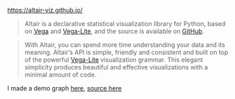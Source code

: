 https://altair-viz.github.io/

> Altair is a declarative statistical visualization library for Python, based on [Vega](http://vega.github.io/vega) and [Vega-Lite](http://vega.github.io/vega-lite), and the source is available on [GitHub](http://github.com/altair-viz/altair).

> With Altair, you can spend more time understanding your data and its meaning. Altair’s API is simple, friendly and consistent and built on top of the powerful [Vega-Lite](http://vega.github.io/vega-lite) visualization grammar. This elegant simplicity produces beautiful and effective visualizations with a minimal amount of code.

I made a demo graph [here](https://llimllib.github.io/draftchart/), [source here](https://github.com/llimllib/draftchart/blob/main/draftpicks.ipynb)